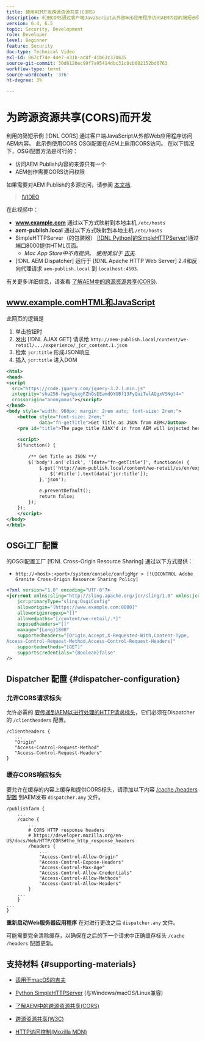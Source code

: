 ```yaml
---
title: 使用AEM开发跨源资源共享(CORS)
description: 利用CORS通过客户端JavaScript从外部Web应用程序访问AEM内容的简短示例。
version: 6.4, 6.5
topic: Security, Development
role: Developer
level: Beginner
feature: Security
doc-type: Technical Video
exl-id: 867cf74e-44e7-431b-ac8f-41b63c370635
source-git-commit: 30d6120ec99f7a95414dbc31c0cb002152bd6763
workflow-type: tm+mt
source-wordcount: '376'
ht-degree: 3%

---
```


# 为跨源资源共享(CORS)而开发

利用的简短示例 [!DNL CORS] 通过客户端JavaScript从外部Web应用程序访问AEM内容。 此示例使用CORS OSGi配置在AEM上启用CORS访问。 在以下情况下，OSGi配置方法是可行的：

* 访问AEM Publish内容的来源只有一个
* AEM创作需要CORS访问权限

如果需要对AEM Publish的多源访问，请参阅 [本文档](https://experienceleague.adobe.com/docs/experience-manager-learn/getting-started-with-aem-headless/deployments/configurations/cors.html?lang=en#dispatcher-configuration).

>[!VIDEO](https://video.tv.adobe.com/v/18837?quality=12&learn=on)

在此视频中：

* **www.example.com** 通过以下方式映射到本地主机 `/etc/hosts`
* **aem-publish.local** 通过以下方式映射到本地主机 `/etc/hosts`
* SimpleHTTPServer（的包装器） [[!DNL Python]的SimpleHTTPServer](https://docs.python.org/2/library/simplehttpserver.html))通过端口8000提供HTML页面。
   * _Mac App Store中不再提供。 使用类似于 [吉夫](https://apps.apple.com/us/app/jeeves-local-http-server/id980824182?mt=12)._
* [!DNL AEM Dispatcher] 运行于 [!DNL Apache HTTP Web Server] 2.4和反向代理请求 `aem-publish.local` 到 `localhost:4503`.

有关更多详细信息，请查看 [了解AEM中的跨源资源共享(CORS)](./understand-cross-origin-resource-sharing.md).

## www.example.comHTML和JavaScript

此网页的逻辑是

1. 单击按钮时
1. 发出 [!DNL AJAX GET] 请求给 `http://aem-publish.local/content/we-retail/.../experience/_jcr_content.1.json`
1. 检索 `jcr:title` 形成JSON响应
1. 插入 `jcr:title` 进入DOM

```xml
<html>
<head>
<script
  src="https://code.jquery.com/jquery-3.2.1.min.js"
  integrity="sha256-hwg4gsxgFZhOsEEamdOYGBf13FyQuiTwlAQgxVSNgt4="
  crossorigin="anonymous"></script>   
</head>
<body style="width: 960px; margin: 2rem auto; font-size: 2rem;">
    <button style="font-size: 2rem;"
            data="fn-getTitle">Get Title as JSON from AEM</button>
    <pre id="title">The page title AJAX'd in from AEM will injected here</pre>
    
    <script>
    $(function() { 
        
        /** Get Title as JSON **/
        $('body').on('click', '[data="fn-getTitle"]', function(e) { 
            $.get('http://aem-publish.local/content/we-retail/us/en/experience/_jcr_content.1.json', function(data) {
                $('#title').text(data['jcr:title']);
            },'json');
            
            e.preventDefault();
            return false;
        });
    });
    </script>
</body>
</html>
```

## OSGi工厂配置

的OSGi配置工厂 [!DNL Cross-Origin Resource Sharing] 通过以下方式提供：

* `http://<host>:<port>/system/console/configMgr > [!UICONTROL Adobe Granite Cross-Origin Resource Sharing Policy]`

```xml
<?xml version="1.0" encoding="UTF-8"?>
<jcr:root xmlns:sling="http://sling.apache.org/jcr/sling/1.0" xmlns:jcr="http://www.jcp.org/jcr/1.0"
    jcr:primaryType="sling:OsgiConfig"
    alloworigin="[https://www.example.com:8000]"
    alloworiginregexp="[]"
    allowedpaths="[/content/we-retail/.*]"
    exposedheaders="[]"
    maxage="{Long}1800"
    supportedheaders="[Origin,Accept,X-Requested-With,Content-Type,
Access-Control-Request-Method,Access-Control-Request-Headers]"
    supportedmethods="[GET]"
    supportscredentials="{Boolean}false"
/>
```

## Dispatcher 配置 {#dispatcher-configuration}

### 允许CORS请求标头

允许必需的 [要传递到AEM以进行处理的HTTP请求标头](https://experienceleague.adobe.com/docs/experience-manager-dispatcher/using/configuring/dispatcher-configuration.html?lang=en#specifying-the-http-headers-to-pass-through-clientheaders)，它们必须在Dispatcher的 `/clientheaders` 配置。

```
/clientheaders {
   ...
   "Origin"
   "Access-Control-Request-Method"
   "Access-Control-Request-Headers"
}
```

### 缓存CORS响应标头

要允许在缓存的内容上缓存和提供CORS标头，请添加以下内容 [/cache /headers配置](https://experienceleague.adobe.com/docs/experience-manager-dispatcher/using/configuring/dispatcher-configuration.html?lang=zh-Hans#caching-http-response-headers) 到AEM发布 `dispatcher.any` 文件。

```
/publishfarm {
    ...
    /cache {
        ...
        # CORS HTTP response headers
        # https://developer.mozilla.org/en-US/docs/Web/HTTP/CORS#the_http_response_headers
        /headers {
            ...
            "Access-Control-Allow-Origin"
            "Access-Control-Expose-Headers"
            "Access-Control-Max-Age"
            "Access-Control-Allow-Credentials"
            "Access-Control-Allow-Methods"
            "Access-Control-Allow-Headers"
        }
    ...
    }
...
}
```

**重新启动Web服务器应用程序** 在对进行更改之后 `dispatcher.any` 文件。

可能需要完全清除缓存，以确保在之后的下一个请求中正确缓存标头 `/cache /headers` 配置更新。

## 支持材料 {#supporting-materials}

* [适用于macOS的吉夫](https://apps.apple.com/us/app/jeeves-local-http-server/id980824182?mt=12)
* [Python SimpleHTTPServer](https://docs.python.o:qrg/2/library/simplehttpserver.html) (与Windows/macOS/Linux兼容)

* [了解AEM中的跨源资源共享(CORS)](./understand-cross-origin-resource-sharing.md)
* [跨源资源共享(W3C)](https://www.w3.org/TR/cors/)
* [HTTP访问控制(Mozilla MDN)](https://developer.mozilla.org/en-US/docs/Web/HTTP/Access_control_CORS)
